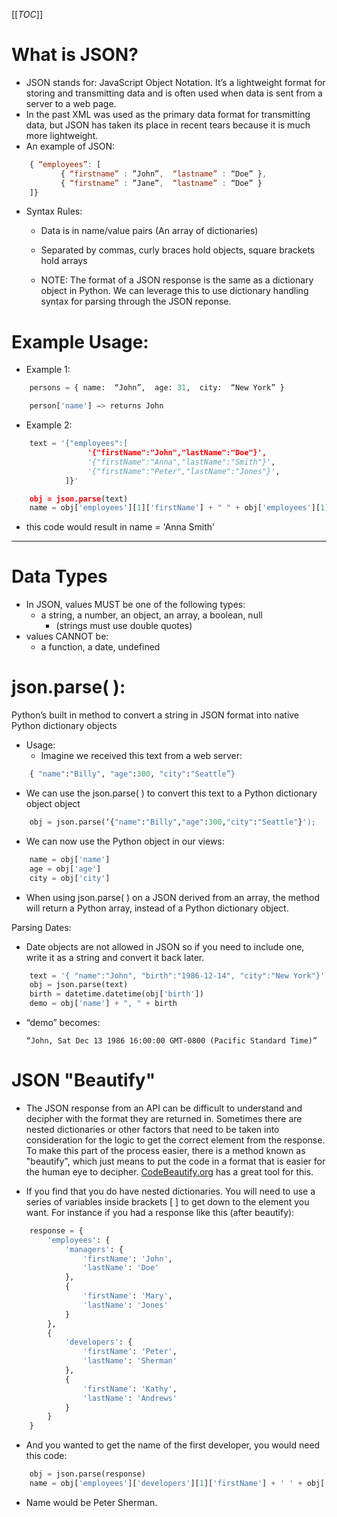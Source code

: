 
[[_TOC_]]

# What is JSON?

- JSON stands for: JavaScript Object Notation.  It’s a lightweight format for storing and transmitting data and is often used when data is sent from a server to a web page.
- In the past XML was used as the primary data format for transmitting data, but JSON has taken its place in recent tears because it is much more lightweight.
- An example of JSON: 

      
```js
    { “employees”: [
           { “firstname” : ”John”,  “lastname” : “Doe” },
           { “firstname” : ”Jane”,  “lastname” : “Doe” }
    ]}
```


- Syntax Rules:
  - Data is in name/value pairs (An array of dictionaries)
  - Separated by commas, curly braces hold objects, square brackets hold arrays

  - NOTE: The format of a JSON response is the same as a dictionary object in Python. We can leverage this to use dictionary handling syntax for parsing through the JSON reponse.

# Example Usage:

- Example 1:

```python
    persons = { name:  “John”,  age: 31,  city:  “New York” }

    person['name'] —> returns John
```


- Example 2:
      
```python
    text = '{"employees":[
                 '{"firstName":"John","lastName":"Doe"}',
                 '{"firstName":"Anna","lastName":"Smith"}', 
                 '{"firstName":"Peter","lastName":"Jones"}',
            ]}'

    obj = json.parse(text)
    name = obj['employees'][1]['firstName'] + " " + obj['employees'][1]['lastName']
```
  - this code would result in name = 'Anna Smith'

---
# Data Types

- In JSON, values MUST be one of the following types:
  - a string, a number, an object, an array, a boolean, null
    - (strings must use double quotes)
- values CANNOT be:
  - a function, a date, undefined

# json.parse( ):

Python’s built in method to convert a string in JSON format into native Python dictionary objects
- Usage:
  - Imagine we received this text from a web server:
        
```python
    { "name":"Billy", "age":300, "city":"Seattle”}
```

  - We can use the json.parse( ) to convert this text to a Python dictionary object object

        
```python
    obj = json.parse(‘{"name":"Billy","age":300,"city":"Seattle"}');
```

  - We can now use the Python object in our views:

        
```python
    name = obj['name']
    age = obj['age']
    city = obj['city']
```

- When using json.parse( ) on a JSON derived from an array, the method will return a Python array, instead of a Python dictionary object. 

Parsing Dates:
   - Date objects are not allowed in JSON so if you need to include one, write it as a string and convert it back later.
 
```python
    text = '{ "name":"John", "birth":"1986-12-14", "city":"New York"}'
    obj = json.parse(text)
    birth = datetime.datetime(obj['birth'])
    demo = obj['name'] + ", " + birth
```

- “demo” becomes: 

      “John, Sat Dec 13 1986 16:00:00 GMT-0800 (Pacific Standard Time)”

# JSON "Beautify"
- The JSON response from an API can be difficult to understand and decipher with the format they are returned in. Sometimes there are nested dictionaries or other factors that need to be taken into consideration for the logic to get the correct element from the response. To make this part of the process easier, there is a method known as "beautify", which just means to put the code in a format that is easier for the human eye to decipher. [CodeBeautify.org](https://codebeautify.org/python-formatter-beautifier) has a great tool for this. 

- If you find that you do have nested dictionaries. You will need to use a series of variables inside brackets [ ] to get down to the element you want. For instance if you had a response like this (after beautify):

    
```python
    response = {
        'employees': {
            'managers': {
                'firstName': 'John',
                'lastName': 'Doe'
            },
            {
                'firstName': 'Mary',
                'lastName': 'Jones'
            }
        },
        {
            'developers': {
                'firstName': 'Peter',
                'lastName': 'Sherman'
            },
            {
                'firstName': 'Kathy',
                'lastName': 'Andrews'
            }
        }
    }
```
- And you wanted to get the name of the first developer, you would need this code:
    
```python
    obj = json.parse(response)
    name = obj['employees']['developers'][1]['firstName'] + ' ' + obj['employees']['developers'][1]['lastName']
```
- Name would be Peter Sherman.
    
